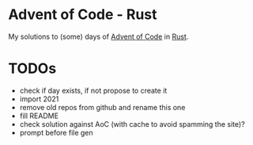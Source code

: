 # Advent of Code - Rust

My solutions to (some) days of [Advent of Code](https://adventofcode.com/) in [Rust](https://www.rust-lang.org).

# TODOs

- check if day exists, if not propose to create it
- import 2021
- remove old repos from github and rename this one
- fill README
- check solution against AoC (with cache to avoid spamming the site)?
- prompt before file gen